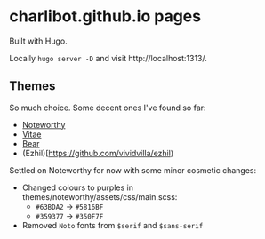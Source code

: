 # charlibot.github.io pages

Built with Hugo.

Locally `hugo server -D` and visit http://localhost:1313/.

## Themes

So much choice. Some decent ones I've found so far:

- [Noteworthy](https://themes.gohugo.io/hugo-theme-noteworthy/)
- [Vitae](https://themes.gohugo.io/hugo-vitae/)
- [Bear](https://themes.gohugo.io/hugo-bearblog/)
- (Ezhil)[https://github.com/vividvilla/ezhil)

Settled on Noteworthy for now with some minor cosmetic changes:

- Changed colours to purples in themes/noteworthy/assets/css/main.scss:
  - `#63BDA2` -> `#5816BF`
  - `#359377` -> `#350F7F`
- Removed `Noto` fonts from `$serif` and `$sans-serif`